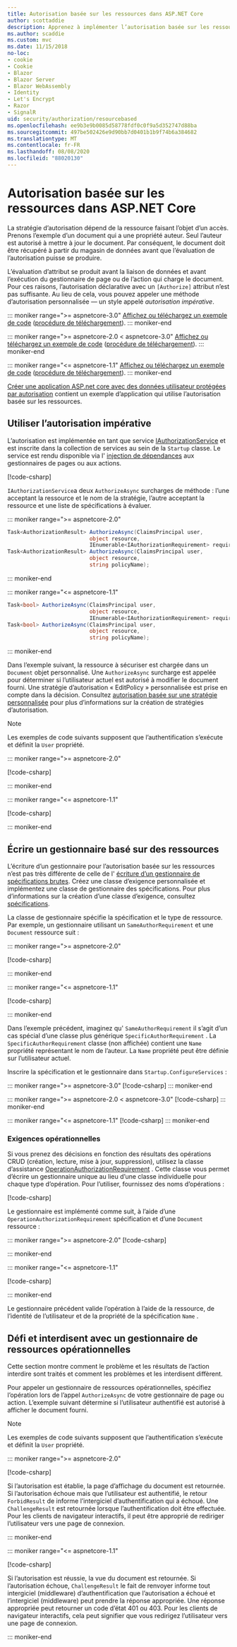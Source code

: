 ```yaml
---
title: Autorisation basée sur les ressources dans ASP.NET Core
author: scottaddie
description: Apprenez à implémenter l’autorisation basée sur les ressources dans une application ASP.NET Core lorsqu’un attribut Authorize ne suffit pas.
ms.author: scaddie
ms.custom: mvc
ms.date: 11/15/2018
no-loc:
- cookie
- Cookie
- Blazor
- Blazor Server
- Blazor WebAssembly
- Identity
- Let's Encrypt
- Razor
- SignalR
uid: security/authorization/resourcebased
ms.openlocfilehash: ee9b3e9b0085d58778fdf0c0f9a5d352747d88ba
ms.sourcegitcommit: 497be502426e9d90bb7d0401b1b9f74b6a384682
ms.translationtype: MT
ms.contentlocale: fr-FR
ms.lasthandoff: 08/08/2020
ms.locfileid: "88020130"
---
```

# <a name="resource-based-authorization-in-aspnet-core"></a>Autorisation basée sur les ressources dans ASP.NET Core

La stratégie d’autorisation dépend de la ressource faisant l’objet d’un accès. Prenons l’exemple d’un document qui a une propriété auteur. Seul l’auteur est autorisé à mettre à jour le document. Par conséquent, le document doit être récupéré à partir du magasin de données avant que l’évaluation de l’autorisation puisse se produire.

L’évaluation d’attribut se produit avant la liaison de données et avant l’exécution du gestionnaire de page ou de l’action qui charge le document. Pour ces raisons, l’autorisation déclarative avec un `[Authorize]` attribut n’est pas suffisante. Au lieu de cela, vous pouvez appeler une méthode d’autorisation personnalisée &mdash; un style appelé *autorisation impérative*.

::: moniker range=">= aspnetcore-3.0"
[Affichez ou téléchargez un exemple de code](https://github.com/dotnet/AspNetCore.Docs/tree/master/aspnetcore/security/authorization/resourcebased/samples/3_0) ([procédure de téléchargement](xref:index#how-to-download-a-sample)).
::: moniker-end

 ::: moniker range=">= aspnetcore-2.0 < aspnetcore-3.0"
[Affichez ou téléchargez un exemple de code](https://github.com/dotnet/AspNetCore.Docs/tree/master/aspnetcore/security/authorization/resourcebased/samples/2_2) ([procédure de téléchargement](xref:index#how-to-download-a-sample)).
::: moniker-end

::: moniker range="<= aspnetcore-1.1"
[Affichez ou téléchargez un exemple de code](https://github.com/dotnet/AspNetCore.Docs/tree/master/aspnetcore/security/authorization/resourcebased/samples/1_1) ([procédure de téléchargement](xref:index#how-to-download-a-sample)).
::: moniker-end

[Créer une application ASP.net core avec des données utilisateur protégées par autorisation](xref:security/authorization/secure-data) contient un exemple d’application qui utilise l’autorisation basée sur les ressources.

## <a name="use-imperative-authorization"></a>Utiliser l’autorisation impérative

L’autorisation est implémentée en tant que service [IAuthorizationService](/dotnet/api/microsoft.aspnetcore.authorization.iauthorizationservice) et est inscrite dans la collection de services au sein de la `Startup` classe. Le service est rendu disponible via l' [injection de dépendances](xref:fundamentals/dependency-injection) aux gestionnaires de pages ou aux actions.

[!code-csharp[](resourcebased/samples/3_0/ResourceBasedAuthApp2/Controllers/DocumentController.cs?name=snippet_IAuthServiceDI&highlight=6)]

`IAuthorizationService`a deux `AuthorizeAsync` surcharges de méthode : l’une acceptant la ressource et le nom de la stratégie, l’autre acceptant la ressource et une liste de spécifications à évaluer.

::: moniker range=">= aspnetcore-2.0"

```csharp
Task<AuthorizationResult> AuthorizeAsync(ClaimsPrincipal user,
                          object resource,
                          IEnumerable<IAuthorizationRequirement> requirements);
Task<AuthorizationResult> AuthorizeAsync(ClaimsPrincipal user,
                          object resource,
                          string policyName);
```

::: moniker-end

::: moniker range="<= aspnetcore-1.1"

```csharp
Task<bool> AuthorizeAsync(ClaimsPrincipal user,
                          object resource,
                          IEnumerable<IAuthorizationRequirement> requirements);
Task<bool> AuthorizeAsync(ClaimsPrincipal user,
                          object resource,
                          string policyName);
```

::: moniker-end

<a name="security-authorization-resource-based-imperative"></a>

Dans l’exemple suivant, la ressource à sécuriser est chargée dans un `Document` objet personnalisé. Une `AuthorizeAsync` surcharge est appelée pour déterminer si l’utilisateur actuel est autorisé à modifier le document fourni. Une stratégie d’autorisation « EditPolicy » personnalisée est prise en compte dans la décision. Consultez [autorisation basée sur une stratégie personnalisée](xref:security/authorization/policies) pour plus d’informations sur la création de stratégies d’autorisation.

> [!NOTE]
> Les exemples de code suivants supposent que l’authentification s’exécute et définit la `User` propriété.

::: moniker range=">= aspnetcore-2.0"

[!code-csharp[](resourcebased/samples/3_0/ResourceBasedAuthApp2/Pages/Document/Edit.cshtml.cs?name=snippet_DocumentEditHandler)]

::: moniker-end

::: moniker range="<= aspnetcore-1.1"

[!code-csharp[](resourcebased/samples/1_1/ResourceBasedAuthApp1/Controllers/DocumentController.cs?name=snippet_DocumentEditAction)]

::: moniker-end

## <a name="write-a-resource-based-handler"></a>Écrire un gestionnaire basé sur des ressources

L’écriture d’un gestionnaire pour l’autorisation basée sur les ressources n’est pas très différente de celle de l' [écriture d’un gestionnaire de spécifications brutes](xref:security/authorization/policies#security-authorization-policies-based-authorization-handler). Créez une classe d’exigence personnalisée et implémentez une classe de gestionnaire des spécifications. Pour plus d’informations sur la création d’une classe d’exigence, consultez [spécifications](xref:security/authorization/policies#requirements).

La classe de gestionnaire spécifie la spécification et le type de ressource. Par exemple, un gestionnaire utilisant un `SameAuthorRequirement` et une `Document` ressource suit :

::: moniker range=">= aspnetcore-2.0"

[!code-csharp[](resourcebased/samples/3_0/ResourceBasedAuthApp2/Services/DocumentAuthorizationHandler.cs?name=snippet_HandlerAndRequirement)]

::: moniker-end

::: moniker range="<= aspnetcore-1.1"

[!code-csharp[](resourcebased/samples/1_1/ResourceBasedAuthApp1/Services/DocumentAuthorizationHandler.cs?name=snippet_HandlerAndRequirement)]

::: moniker-end

Dans l’exemple précédent, imaginez qu' `SameAuthorRequirement` il s’agit d’un cas spécial d’une classe plus générique `SpecificAuthorRequirement` . La `SpecificAuthorRequirement` classe (non affichée) contient une `Name` propriété représentant le nom de l’auteur. La `Name` propriété peut être définie sur l’utilisateur actuel.

Inscrire la spécification et le gestionnaire dans `Startup.ConfigureServices` :

::: moniker range=">= aspnetcore-3.0"
[!code-csharp[](resourcebased/samples/3_0/ResourceBasedAuthApp2/Startup.cs?name=snippet_ConfigureServicesSample&highlight=4-8,10)]
::: moniker-end

 ::: moniker range=">= aspnetcore-2.0 < aspnetcore-3.0"
[!code-csharp[](resourcebased/samples/2_2/ResourceBasedAuthApp2/Startup.cs?name=snippet_ConfigureServicesSample&highlight=3-7,9)]
::: moniker-end

::: moniker range="<= aspnetcore-1.1"
[!code-csharp[](resourcebased/samples/1_1/ResourceBasedAuthApp1/Startup.cs?name=snippet_ConfigureServicesSample&highlight=3-7,9)]
::: moniker-end

### <a name="operational-requirements"></a>Exigences opérationnelles

Si vous prenez des décisions en fonction des résultats des opérations CRUD (création, lecture, mise à jour, suppression), utilisez la classe d’assistance [OperationAuthorizationRequirement](/dotnet/api/microsoft.aspnetcore.authorization.infrastructure.operationauthorizationrequirement) . Cette classe vous permet d’écrire un gestionnaire unique au lieu d’une classe individuelle pour chaque type d’opération. Pour l’utiliser, fournissez des noms d’opérations :

[!code-csharp[](resourcebased/samples/3_0/ResourceBasedAuthApp2/Services/DocumentAuthorizationCrudHandler.cs?name=snippet_OperationsClass)]

Le gestionnaire est implémenté comme suit, à l’aide d’une `OperationAuthorizationRequirement` spécification et d’une `Document` ressource :

 ::: moniker range=">= aspnetcore-2.0"
[!code-csharp[](resourcebased/samples/3_0/ResourceBasedAuthApp2/Services/DocumentAuthorizationCrudHandler.cs?name=snippet_Handler)]

::: moniker-end

::: moniker range="<= aspnetcore-1.1"

[!code-csharp[](resourcebased/samples/1_1/ResourceBasedAuthApp1/Services/DocumentAuthorizationCrudHandler.cs?name=snippet_Handler)]

::: moniker-end

Le gestionnaire précédent valide l’opération à l’aide de la ressource, de l’identité de l’utilisateur et de la propriété de la spécification `Name` .

## <a name="challenge-and-forbid-with-an-operational-resource-handler"></a>Défi et interdisent avec un gestionnaire de ressources opérationnelles

Cette section montre comment le problème et les résultats de l’action interdire sont traités et comment les problèmes et les interdisent diffèrent.

Pour appeler un gestionnaire de ressources opérationnelles, spécifiez l’opération lors de l’appel `AuthorizeAsync` de votre gestionnaire de page ou action. L’exemple suivant détermine si l’utilisateur authentifié est autorisé à afficher le document fourni.

> [!NOTE]
> Les exemples de code suivants supposent que l’authentification s’exécute et définit la `User` propriété.

::: moniker range=">= aspnetcore-2.0"

[!code-csharp[](resourcebased/samples/3_0/ResourceBasedAuthApp2/Pages/Document/View.cshtml.cs?name=snippet_DocumentViewHandler&highlight=10-11)]

Si l’autorisation est établie, la page d’affichage du document est retournée. Si l’autorisation échoue mais que l’utilisateur est authentifié, le retour `ForbidResult` de informe l’intergiciel d’authentification qui a échoué. Une `ChallengeResult` est retournée lorsque l’authentification doit être effectuée. Pour les clients de navigateur interactifs, il peut être approprié de rediriger l’utilisateur vers une page de connexion.

::: moniker-end

::: moniker range="<= aspnetcore-1.1"

[!code-csharp[](resourcebased/samples/1_1/ResourceBasedAuthApp1/Controllers/DocumentController.cs?name=snippet_DocumentViewAction&highlight=11-12)]

Si l’autorisation est réussie, la vue du document est retournée. Si l’autorisation échoue, `ChallengeResult` le fait de renvoyer informe tout intergiciel (middleware) d’authentification que l’autorisation a échoué et l’intergiciel (middleware) peut prendre la réponse appropriée. Une réponse appropriée peut retourner un code d’état 401 ou 403. Pour les clients de navigateur interactifs, cela peut signifier que vous redirigez l’utilisateur vers une page de connexion.

::: moniker-end
